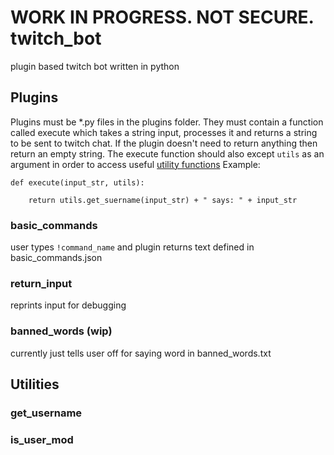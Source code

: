 # WORK IN PROGRESS. NOT SECURE. twitch_bot
plugin based twitch bot written in python

## Plugins
Plugins must be *.py files in the plugins folder.
They must contain a function called execute
which takes a string input, processes it
and returns a string to be sent to twitch chat.
If the plugin doesn't need to return anything then
return an empty string.
The execute function should also except `utils`
as an argument in order to access useful [utility functions](#Utilities)
Example:
```
def execute(input_str, utils):
    
    return utils.get_suername(input_str) + " says: " + input_str
```

### basic_commands
user types `!command_name` and plugin returns
text defined in basic_commands.json

### return_input
reprints input for debugging

### banned_words (wip)
currently just tells user off for saying word in banned_words.txt

## Utilities
### get_username
### is_user_mod
